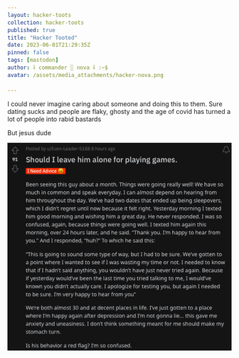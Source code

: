 ```yaml
---
layout: hacker-toots
collection: hacker-toots
published: true
title: "Hacker Tooted"
date: 2023-06-01T21:29:35Z
pinned: false
tags: [mastodon]
author: ⸸ commander ░ nova ⸸ :~$
avatar: /assets/media_attachments/hacker-nova.png

---
```


<p>I could never imagine caring about someone and doing this to them. Sure dating sucks and people are flaky, ghosty and the age of covid has turned a lot of people into rabid bastards</p><p>But jesus dude</p>

![media](/assets/media_attachments/files/110/471/083/727/285/499/original/b2a14b22d38cac96.png)
